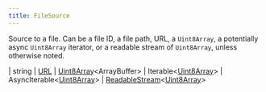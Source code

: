 ```yaml
---
title: FileSource
---
```


Source to a file. Can be a file ID, a file path, URL, a `Uint8Array`, a potentially async `Uint8Array` iterator, or a readable stream of `Uint8Array`, unless otherwise noted.

<div class="font-mono whitespace-pre"><span class="opacity-50">|</span> <span>string</span>
<span class="opacity-50">|</span> <a href="https://developer.mozilla.org/en-US/docs/Web/API/URL" target="_blank" rel="noreferrer noopener">URL</a>
<span class="opacity-50">|</span> <a href="https://developer.mozilla.org/en-US/docs/Web/JavaScript/Reference/Global_Objects/Uint8Array" target="_blank" rel="noreferrer noopener">Uint8Array</a><span class="opacity-50">&lt;</span><span href="/">ArrayBuffer</span><span class="opacity-50">&gt;</span>
<span class="opacity-50">|</span> <span href="/">Iterable</span><span class="opacity-50">&lt;</span><a href="https://developer.mozilla.org/en-US/docs/Web/JavaScript/Reference/Global_Objects/Uint8Array" target="_blank" rel="noreferrer noopener">Uint8Array</a><span class="opacity-50">&gt;</span>
<span class="opacity-50">|</span> <span href="/">AsyncIterable</span><span class="opacity-50">&lt;</span><a href="https://developer.mozilla.org/en-US/docs/Web/JavaScript/Reference/Global_Objects/Uint8Array" target="_blank" rel="noreferrer noopener">Uint8Array</a><span class="opacity-50">&gt;</span>
<span class="opacity-50">|</span> <a href="https://developer.mozilla.org/en-US/docs/Web/API/ReadableStream" target="_blank" rel="noreferrer noopener">ReadableStream</a><span class="opacity-50">&lt;</span><a href="https://developer.mozilla.org/en-US/docs/Web/JavaScript/Reference/Global_Objects/Uint8Array" target="_blank" rel="noreferrer noopener">Uint8Array</a><span class="opacity-50">&gt;</span></div>

